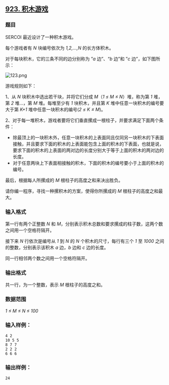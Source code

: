 ## [923. 积木游戏](https://www.acwing.com/problem/content/925/)

### 题目

SERCOI 最近设计了一种积木游戏。

每个游戏者有 *N* 块编号依次为 *1,2,…,N* 的长方体积木。

对于每块积木，它的三条不同的边分别称为 ”*a* 边”、“*b* 边”和 ”*c* 边”，如下图所示：

 ![123.png](https://cdn.acwing.com/media/article/image/2019/08/30/19_658a488aca-123.png)

游戏规则如下：

1、从 *N* 块积木中选出若干块，并将它们分成 *M*（*1 ≤ M ≤ N*）堆，称为第 *1* 堆，第 *2* 堆…，第 *M* 堆。每堆至少有 *1* 块积木，并且第 *K* 堆中任意一块积木的编号要大于第 *K+1* 堆中任意一块积木的编号(*2 ≤ K ≤ M*)。

2、对于每一堆积木，游戏者要将它们垂直摞成一根柱子，并要求满足下面两个条件：

- 除最顶上的一块积木外，任意一块积木的上表面同且仅同另一块积木的下表面接触，并且要求下面的积木的上表面能包含上面的积木的下表面，也就是说，要求下面的积木的上表面的两对边的长度分别大于等于上面的积木的两对边的长度。
- 对于任意两块上下表面相接触的积木，下面的积木的编号要小于上面的积木的编号。

最后，根据每人所摞成的 *M* 根柱子的高度之和来决出胜负。

请你编一程序，寻找一种摞积木的方案，使得你所摞成的 *M* 根柱子的高度之和最大。

### 输入格式

第一行有两个正整数 *N* 和 *M*，分别表示积木总数和要求摞成的柱子数，这两个数之间用一个空格符隔开。

接下来 *N* 行依次是编号从 *1* 到 *N* 的 *N* 个积木的尺寸，每行有三个 *1* 至 *1000* 之间的整数，分别表示该积木 *a* 边，*b* 边和 *c* 边的长度。

同一行相邻两个数之间用一个空格符隔开。

### 输出格式

共一行，为一个整数，表示 *M* 根柱子的高度之和。

### 数据范围

*1 ≤ M ≤ N ≤ 100*

### 输入样例：

```
4 2
10 5 5
8 7 7
2 2 2
6 6 6
```

### 输出样例：

```
24
```
